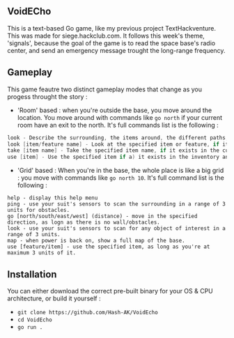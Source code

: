 ## VoidECho
This is a text-based Go game, like my previous project TextHackventure.
 This was made for siege.hackclub.com. It follows this week's theme, 'signals', because the goal of the game is to read the space base's radio center, and send an emergency message trought the long-range frequency.
## Gameplay
This game feautre two distinct gameplay modes that change as you progess throught the story : 
- 'Room' based : when you're outside the base, you move around the location. You move around with commands like ```go north``` if your current room have an exit to the north. It's full commands list is the following :   
```go [north/south/east/west] - go in the specified direction, if a path exist.
look - Describe the surrounding, the items around, the different paths, etc.
look [item/feature name] - Look at the specified item or feature, if it exists in the current room.
take [item name] - Take the specified item name, if it exists in the current location.
use [item] - Use the specified item if a) it exists in the inventory and b) it can be used in the current location.
```  

- 'Grid' based : When you're in the base, the whole place is like a big grid : you move with commands like ```go north 10```. It's full command list is the following : 
```
help - display this help menu
ping - use your suit's sensors to scan the surrounding in a range of 3 units for obstacles.
go [north/south/east/west] (distance) - move in the specified direction, as logn as there is no wall/obstacles.
look - use your suit's sensors to scan for any object of interest in a range of 3 units.
map - when power is back on, show a full map of the base.
use [feature/item] - use the specified item, as long as you're at maximum 3 units of it.
```
## Installation 
You can either download the correct pre-built binary for your OS & CPU architecture, or build it yourself :

- ```git clone https://github.com/Hash-AK/VoidEcho```
- ```cd VoidEcho```
- ```go run .```
